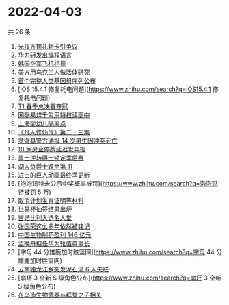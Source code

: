 # 2022-04-03

共 26 条

<!-- BEGIN -->
<!-- 最后更新时间 Sun Apr 03 2022 14:09:38 GMT+0800 (China Standard Time) -->

1. [光夜齐司礼新卡引争议](https://www.zhihu.com/search?q=光夜齐司礼新卡引争议)
1. [华为研发出编程语言](https://www.zhihu.com/search?q=华为研发出编程语言)
1. [韩国空军飞机相撞](https://www.zhihu.com/search?q=韩国空军飞机相撞)
1. [美方用乌克兰人做活体研究](https://www.zhihu.com/search?q=美方活体研究)
1. [首个完整人类基因组序列公布](https://www.zhihu.com/search?q=首个完整人类基因组序列公布)
1. [iOS 15.4.1 修复耗电问题](https://www.zhihu.com/search?q=iOS15.4.1 修复耗电问题)
1. [T1 春季总决赛夺冠](https://www.zhihu.com/search?q=t1)
1. [网曝易烊千玺用特权读高中](https://www.zhihu.com/search?q=易烊千玺特权)
1. [上海婴幼儿隔离点](https://www.zhihu.com/search?q=婴幼儿隔离点)
1. [《凡人修仙传》第二十三集](https://www.zhihu.com/search?q=凡人修仙传)
1. [灵璧县警方通报 14 岁男生因冲突死亡](https://www.zhihu.com/search?q=灵璧渔沟中学事件)
1. [10 家房企停牌延迟发年报](https://www.zhihu.com/search?q=房企停牌)
1. [勇士逆转爵士锁定季后赛](https://www.zhihu.com/search?q=勇士)
1. [湖人负爵士跌至第 11](https://www.zhihu.com/search?q=湖人不敌爵士)
1. [进击的巨人动画最终季更新](https://www.zhihu.com/search?q=进击的巨人)
1. [泡泡玛特未公示中奖概率被罚](https://www.zhihu.com/search?q=泡泡玛特被罚 5 万)
1. [取消计划生育证明等材料](https://www.zhihu.com/search?q=取消计划生育证明等材料)
1. [世界杯抽签结果出炉](https://www.zhihu.com/search?q=世界杯抽签)
1. [吉诺比利入选名人堂](https://www.zhihu.com/search?q=吉诺比利入选名人堂)
1. [张国荣这么多年依然被铭记](https://www.zhihu.com/search?q=张国荣)
1. [中国生物制药盈利 146 亿元](https://www.zhihu.com/search?q=中国生物制药)
1. [孟晚舟担任华为轮值董事长](https://www.zhihu.com/search?q=孟晚舟担任华为轮值董事长)
1. [字母 44 分雄鹿加时胜篮网](https://www.zhihu.com/search?q=字母 44 分雄鹿加时胜篮网)
1. [云南独龙江乡突发泥石流 6 人失联](https://www.zhihu.com/search?q=云南突发泥石流)
1. [崩坏 3 全新 S 级角色公布](https://www.zhihu.com/search?q=崩坏 3 全新 S 级角色公布)
1. [在乌造生物武器与拜登之子相关](https://www.zhihu.com/search?q=拜登之子)

<!-- END -->
